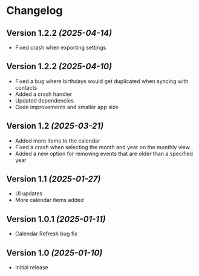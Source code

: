 Changelog
==========

Version 1.2.2 *(2025-04-14)*
----------------------------
* Fixed crash when exporting settings

Version 1.2.2 *(2025-04-10)*
----------------------------
* Fixed a bug where birthdays would get duplicated when syncing with contacts
* Added a crash handler
* Updated dependencies
* Code improvements and smaller app size

Version 1.2 *(2025-03-21)*
----------------------------
* Added more items to the calendar
* Fixed a crash when selecting the month and year on the monthly view
* Added a new option for removing events that are older than a specified year

Version 1.1 *(2025-01-27)*
----------------------------

 * UI updates
 * More calendar items added

Version 1.0.1 *(2025-01-11)*
----------------------------

 * Calendar Refresh bug fix

Version 1.0 *(2025-01-10)*
----------------------------

 * Initial release
